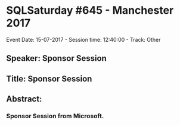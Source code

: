 # SQLSaturday #645 - Manchester 2017
Event Date: 15-07-2017 - Session time: 12:40:00 - Track: Other
## Speaker: Sponsor Session
## Title: Sponsor Session
## Abstract:
### Sponsor Session from Microsoft.
